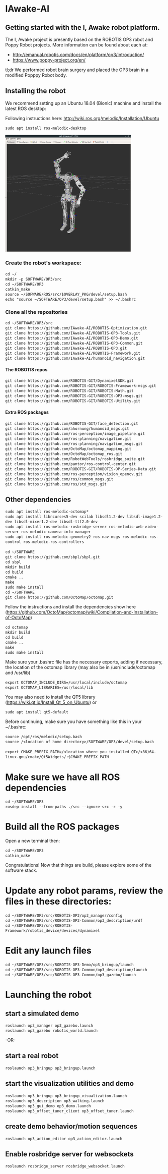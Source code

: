 # IAwake-AI

## Getting started with the I, Awake robot platform.

The I, Awake project is presently based on the ROBOTIS OP3 robot and Poppy Robot projects.  More information can be found about each at:

* http://emanual.robotis.com/docs/en/platform/op3/introduction/
* https://www.poppy-project.org/en/

tl;dr We performed robot brain surgery and placed the OP3 brain in a modified Popppy Robot body.

## Installing the robot

We recommend setting up an Ubuntu 18.04 (Bionic) machine and install the latest ROS desktop:

Following instructions here: http://wiki.ros.org/melodic/Installation/Ubuntu

```
sudo apt install ros-melodic-desktop
```

<img src="static/images/IAwake_bringup_rviz_ROS.png" alt="I, Awake Rviz" width="400px"/>


### Create the robot's workspace:
```
cd ~/
mkdir -p SOFTWARE/OP3/src
cd ~/SOFTWARE/OP3
catkin_make
source ~/SOFWARE/ROS/src/$OVERLAY_PKG/devel/setup.bash
echo "source ~/SOFTWARE/OP3/devel/setup.bash" >> ~/.bashrc
```

### Clone all the repositories
```
cd ~/SOFTWARE/OP3/src
git clone https://github.com/IAwake-AI/ROBOTIS-Optimization.git
git clone https://github.com/IAwake-AI/ROBOTIS-OP3-Tools.git
git clone https://github.com/IAwake-AI/ROBOTIS-OP3-Demo.git
git clone https://github.com/IAwake-AI/ROBOTIS-OP3-Common.git
git clone https://github.com/IAwake-AI/ROBOTIS-OP3.git
git clone https://github.com/IAwake-AI/ROBOTIS-Framework.git
git clone https://github.com/IAwake-AI/humanoid_navigation.git
```

#### The ROBOTIS repos
```
git clone https://github.com/ROBOTIS-GIT/DynamixelSDK.git
git clone https://github.com/ROBOTIS-GIT/ROBOTIS-Framework-msgs.git
git clone https://github.com/ROBOTIS-GIT/ROBOTIS-Math.git
git clone https://github.com/ROBOTIS-GIT/ROBOTIS-OP3-msgs.git
git clone https://github.com/ROBOTIS-GIT/ROBOTIS-Utility.git

```

#### Extra ROS packages
```
git clone https://github.com/ROBOTIS-GIT/face_detection.git
git clone https://github.com/ahornung/humanoid_msgs.git
git clone https://github.com/ros-perception/image_pipeline.git
git clone https://github.com/ros-planning/navigation.git
git clone https://github.com/ros-planning/navigation_msgs.git
git clone https://github.com/OctoMap/octomap_mapping.git
git clone https://github.com/OctoMap/octomap_ros.git
git clone https://github.com/RobotWebTools/rosbridge_suite.git
git clone https://github.com/pantor/ros-control-center.git
git clone https://github.com/ROBOTIS-GIT/ROBOTIS-OP-Series-Data.git
git clone https://github.com/ros-perception/vision_opencv.git
git clone https://github.com/ros/common_msgs.git
git clone https://github.com/ros/std_msgs.git
```

## Other dependencies
```
sudo apt install ros-melodic-octomap* 
sudo apt install libncurses5-dev scilab libsdl1.2-dev libsdl-image1.2-dev libsdl-mixer1.2-dev libsdl-ttf2.0-dev
sudo apt install ros-melodic-rosbridge-server ros-melodic-web-video-server ros-melodic-camera-info-manager
sudo apt install ros-melodic-geometry2 ros-nav-msgs ros-melodic-ros-control ros-melodic-ros-controllers

cd ~/SOFTWARE
git clone https://github.com/sbpl/sbpl.git
cd sbpl
mkdir build
cd build
cmake ..
make
sudo make install
cd ~/SOFTWARE
git clone https://github.com/OctoMap/octomap.git
```
Follow the instructions and install the dependencies show here (https://github.com/OctoMap/octomap/wiki/Compilation-and-Installation-of-OctoMap)

```
cd octomap
mkdir build
cd build
cmake ..
make
sudo make install
```

Make sure your .bashrc file has the necessary exports, adding if necessary, the location of the octomap library (may also be in /usr/include/octomap and /usr/lib)
```
export OCTOMAP_INCLUDE_DIRS=/usr/local/include/octomap
export OCTOMAP_LIBRARIES=/usr/local/lib 
```


You may also need to install the QT5 library (https://wiki.qt.io/Install_Qt_5_on_Ubuntu) or
```
sudo apt install qt5-default
```

Before continuing, make sure you have something like this in your ~/.bashrc:
```
source /opt/ros/melodic/setup.bash
source /<location of home directory>/SOFTWARE/OP3/devel/setup.bash

export CMAKE_PREFIX_PATH=/<location where you installed QT>/x86)64-linux-gnu/cmake/Qt5Widgets/:$CMAKE_PREFIX_PATH
```

# Make sure we have all ROS dependencies
```
cd ~/SOFTWARE/OP3
rosdep install --from-paths ./src --ignore-src -r -y
```

# Build all the ROS packages
Open a new terminal then:
```
cd ~/SOFTWARE/OP3
catkin_make
```

Congratulations!  Now that things are build, please explore some of the software stack.

# Update any robot params, review the files in these directories:
```
cd ~/SOFTWARE/OP3/src/ROBOTIS-OP3/op3_manager/config
cd ~/SOFTWARE/OP3/src/ROBOTIS-OP3-Common/op3_description/urdf
cd ~/SOFTWARE/OP3/src/ROBOTIS-Framework/robotis_device/devices/dynamixel
```

# Edit any launch files
```
cd ~/SOFTWARE/OP3/src/ROBOTIS-OP3-Demo/op3_bringup/launch
cd ~/SOFTWARE/OP3/src/ROBOTIS-OP3-Common/op3_description/launch
cd ~/SOFTWARE/OP3/src/ROBOTIS-OP3-Common/op3_gazebo/launch
```


# Launching the robot



## start a simulated demo
```
roslaunch op3_manager op3_gazebo.launch
roslaunch op3_gazebo robotis_world.launch
```

-OR-

## start a real robot
```
roslaunch op3_bringup op3_bringup.launch
```

## start the visualization utilities and demo
```
roslaunch op3_bringup op3_bringup_visualization.launch  
roslaunch op3_description op3_walking.launch
roslaunch op3_gui_demo op3_demo.launch
roslaunch op3_offset_tuner_client op3_offset_tuner.launch
```

## create demo behavior/motion sequences
```
roslaunch op3_action_editor op3_action_editor.launch
```

## Enable rosbridge server for websockets
```
roslaunch rosbridge_server rosbridge_websocket.launch
```


